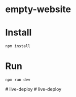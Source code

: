 # empty-website

# Install

```
npm install
```

# Run

```
npm run dev
```
#   l i v e - d e p l o y  
 #   l i v e - d e p l o y  
 